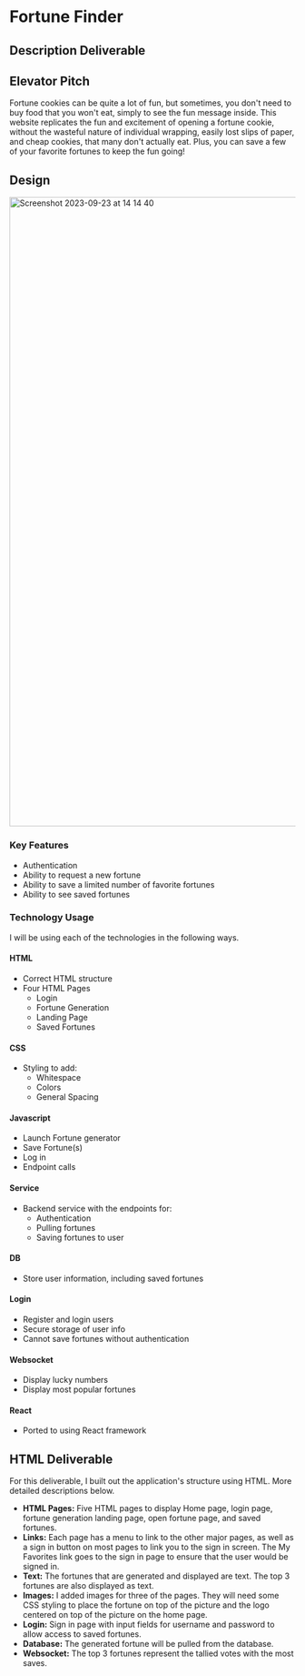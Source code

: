# Fortune Finder
## **Description Deliverable**

## Elevator Pitch
Fortune cookies can be quite a lot of fun, but sometimes, you don't need to buy food that you won't eat, simply to see the fun message inside. This website replicates the fun and excitement of opening a fortune cookie, without the wasteful nature of individual wrapping, easily lost slips of paper, and cheap cookies, that many don't actually eat. Plus, you can save a few of your favorite fortunes to keep the fun going!


## Design

<img width="1106" alt="Screenshot 2023-09-23 at 14 14 40" src="https://github.com/jarobinson-121/CS260-Startup/assets/91813271/8adb309a-2014-4097-b699-f4b487fd2b7f">

### Key Features
- Authentication
- Ability to request a new fortune
- Ability to save a limited number of favorite fortunes
- Ability to see saved fortunes

### Technology Usage

I will be using each of the technologies in the following ways. 

#### **HTML** 
  - Correct HTML structure
  - Four HTML Pages
    * Login
    * Fortune Generation
    * Landing Page
    * Saved Fortunes

#### **CSS**
  - Styling to add:
    * Whitespace
    * Colors
    * General Spacing

#### **Javascript**
  - Launch Fortune generator
  - Save Fortune(s)
  - Log in
  - Endpoint calls

#### **Service**
  - Backend service with the endpoints for:
      * Authentication
      * Pulling fortunes
      * Saving fortunes to user

#### **DB**
  - Store user information, including saved fortunes

#### **Login**
  - Register and login users
  - Secure storage of user info
  - Cannot save fortunes without authentication

#### **Websocket**
  - Display lucky numbers
  - Display most popular fortunes

#### **React**
  - Ported to using React framework


## **HTML Deliverable**
For this deliverable, I built out the application's structure using HTML. More detailed descriptions below. 

  * **HTML Pages:**  Five HTML pages to display Home page, login page, fortune generation landing page, open fortune page, and saved fortunes.
  * **Links:** Each page has a menu to link to the other major pages, as well as a sign in button on most pages to link you to the sign in screen. The My Favorites link goes to the sign in page to ensure that the user would be signed in. 
  * **Text:** The fortunes that are generated and displayed are text. The top 3 fortunes are also displayed as text. 
  * **Images:** I added images for three of the pages. They will need some CSS styling to place the fortune on top of the picture and the logo centered on top of the picture on the home page. 
  * **Login:** Sign in page with input fields for username and password to allow access to saved fortunes.
  * **Database:** The generated fortune will be pulled from the database.
  * **Websocket:** The top 3 fortunes represent the tallied votes with the most saves. 
